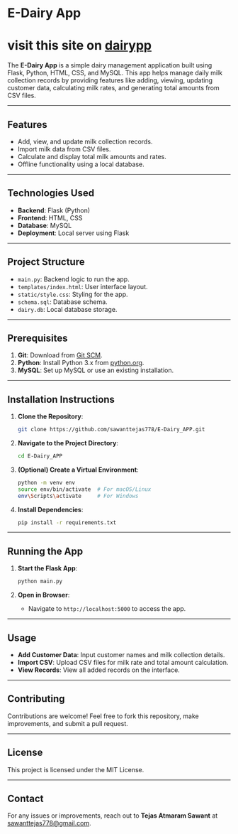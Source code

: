 # E-Dairy App
# visit this site on [dairypp](https://dairyapp3412.pythonanywhere.com/login)
The **E-Dairy App** is a simple dairy management application built using Flask, Python, HTML, CSS, and MySQL. This app helps manage daily milk collection records by providing features like adding, viewing, updating customer data, calculating milk rates, and generating total amounts from CSV files.

---

## Features

- Add, view, and update milk collection records.
- Import milk data from CSV files.
- Calculate and display total milk amounts and rates.
- Offline functionality using a local database.

---

## Technologies Used

- **Backend**: Flask (Python)
- **Frontend**: HTML, CSS
- **Database**: MySQL
- **Deployment**: Local server using Flask

---

## Project Structure

- `main.py`: Backend logic to run the app.
- `templates/index.html`: User interface layout.
- `static/style.css`: Styling for the app.
- `schema.sql`: Database schema.
- `dairy.db`: Local database storage.

---

## Prerequisites

1. **Git**: Download from [Git SCM](https://git-scm.com/downloads).
2. **Python**: Install Python 3.x from [python.org](https://www.python.org/downloads/).
3. **MySQL**: Set up MySQL or use an existing installation.

---

## Installation Instructions

1. **Clone the Repository**:
   ```bash
   git clone https://github.com/sawanttejas778/E-Dairy_APP.git
   ```

2. **Navigate to the Project Directory**:
   ```bash
   cd E-Dairy_APP
   ```

3. **(Optional) Create a Virtual Environment**:
   ```bash
   python -m venv env
   source env/bin/activate  # For macOS/Linux
   env\Scripts\activate     # For Windows
   ```

4. **Install Dependencies**:
   ```bash
   pip install -r requirements.txt
   ```

---

## Running the App

1. **Start the Flask App**:
   ```bash
   python main.py
   ```

2. **Open in Browser**:
   - Navigate to `http://localhost:5000` to access the app.

---

## Usage

- **Add Customer Data**: Input customer names and milk collection details.
- **Import CSV**: Upload CSV files for milk rate and total amount calculation.
- **View Records**: View all added records on the interface.

---

## Contributing

Contributions are welcome! Feel free to fork this repository, make improvements, and submit a pull request.

---

## License

This project is licensed under the MIT License.

---

## Contact

For any issues or improvements, reach out to **Tejas Atmaram Sawant** at [sawanttejas778@gmail.com](mailto:sawanttejas778@gmail.com).

